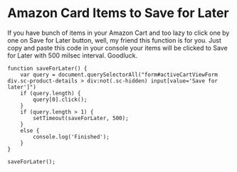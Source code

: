 # Amazon Card Items to Save for Later

If you have bunch of items in your Amazon Cart and too lazy to click one by one on Save for Later button, well, my friend this function is for you.
Just copy and paste this code in your console your items will be clicked to Save for Later with 500 milsec interval. Goodluck.


```
function saveForLater() {
	var query = document.querySelectorAll("form#activeCartViewForm div.sc-product-details > div:not(.sc-hidden) input[value='Save for later']")
	if (query.length) {
		query[0].click();
	}
	if (query.length > 1) {
		setTimeout(saveForLater, 500);
	}
	else {
		console.log('Finished');
	}
}

saveForLater();
```

